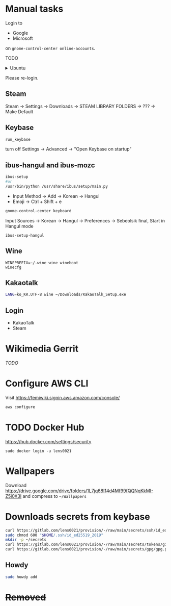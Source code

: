 # Manual tasks

Login to

- Google
- Microsoft

on `gnome-control-center online-accounts`.

TODO

<details>
<summary>Ubuntu</summary>

Login to

- Ubuntu SSO

also install below from the console:

```sh
snap install \
  discord \
  libreoffice \
  inkscape
```

## Bitwarden

## 1Password

## Login gh cli

```sh
gh auth login
```

## Login glab cli

TODO: Read token from bitwarden
```sh
glab auth login
```

## Login Snap store

TODO: is required?

```sh
sudo snap login lorentz0021@gmail.com
```

</details>

Please re-login.

## Steam

Steam &rarr; Settings &rarr; Downloads &rarr; STEAM LIBRARY FOLDERS &rarr; ??? &rarr; Make Default

## Keybase

```sh
run_keybase
```

turn off Settings &rarr; Advanced &rarr; "Open Keybase on startup"

## ibus-hangul and ibus-mozc

```sh
ibus-setup
#or
/usr/bin/python /usr/share/ibus/setup/main.py
```

- Input Method &rarr; Add &rarr; Korean &rarr; Hangul
- Emoji &rarr; Ctrl + Shift + e

```sh
gnome-control-center keyboard
```

Input Sources &rarr; Korean &rarr; Hangul &rarr; Preferences &rarr; Sebeolsik final, Start in Hangul mode

```
ibus-setup-hangul
```

## Wine

```
WINEPREFIX=~/.wine wine wineboot
winecfg
```

## Kakaotalk

```sh
LANG=ko_KR.UTF-8 wine ~/Downloads/KakaoTalk_Setup.exe
```

## Login

- KakaoTalk
- Steam

# Wikimedia Gerrit

_TODO_

# Configure AWS CLI

Visit https://femiwiki.signin.aws.amazon.com/console/

```sh
aws configure
```

# TODO Docker Hub

https://hub.docker.com/settings/security

```
sudo docker login -u lens0021
```

<!-- # Android studio

```sh
/usr/local/android-studio/bin/studio.sh
```

Click on Tools menu -> Create Desktop Entry. -->

# Wallpapers

Download https://drive.google.com/drive/folders/1L7jq68I14d4Mf99fQQNqKkMI-Z5i0X3I and
compress to `~/Wallpapers`

# Downloads secrets from keybase

```sh
curl https://gitlab.com/lens0021/provision/-/raw/main/secrets/ssh/id_ed25519_2019.pgp | keybase pgp decrypt -o "$HOME/.ssh/id_ed25519_2019"
sudo chmod 600 "$HOME/.ssh/id_ed25519_2019"
mkdir -p ~/secrets
curl https://gitlab.com/lens0021/provision/-/raw/main/secrets/tokens/github/lens0021/gist.pgp | keybase pgp decrypt -o ~/secrets/github-gist-token.txt
curl https://gitlab.com/lens0021/provision/-/raw/main/secrets/gpg/gpg.pgp | keybase pgp decrypt -o ~/secrets/gpg
```

## Howdy

```sh
sudo howdy add
```

# ~~Removed~~
